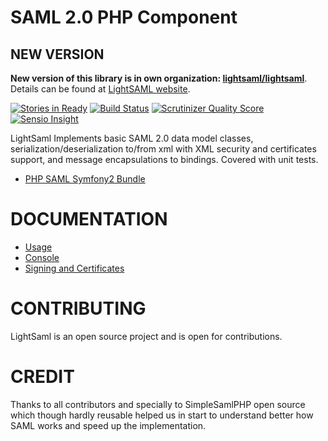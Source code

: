 SAML 2.0 PHP Component
======================

NEW VERSION
-----------

**New version of this library is in own organization: [lightsaml/lightsaml](https://github.com/lightsaml/lightsaml)**. 
Details can be found at [LightSAML website](http://www.lightsaml.com/LightSAML-Core/). 


[![Stories in Ready](https://badge.waffle.io/aerialship/lightsaml.png?label=ready&title=Ready)](https://waffle.io/aerialship/lightsaml)
[![Build Status](https://travis-ci.org/aerialship/lightsaml.svg)](https://travis-ci.org/aerialship/lightsaml)
[![Scrutinizer Quality Score](https://scrutinizer-ci.com/g/aerialship/lightsaml/badges/quality-score.png?s=bc6dc951b7ec67e23699ff28a35ccd98bf97415b)](https://scrutinizer-ci.com/g/aerialship/lightsaml/)
[![Sensio Insight](https://insight.sensiolabs.com/projects/a5537ce0-a513-4d3d-ba7a-21e9115f4c89/small.png)](https://insight.sensiolabs.com/projects/a5537ce0-a513-4d3d-ba7a-21e9115f4c89)



LightSaml Implements basic SAML 2.0 data model classes, serialization/deserialization to/from xml with XML security and
certificates support, and message encapsulations to bindings. Covered with unit tests.

* [PHP SAML Symfony2 Bundle](https://github.com/aerialship/SamlSPBundle)


DOCUMENTATION
=============

* [Usage](doc/index.md)
* [Console](doc/console.md)
* [Signing and Certificates](doc/signing_and_certificates.md)


CONTRIBUTING
============

LightSaml is an open source project and is open for contributions.


CREDIT
======

Thanks to all contributors and specially to SimpleSamlPHP open source which though hardly reusable helped us in
start to understand better how SAML works and speed up the implementation.
